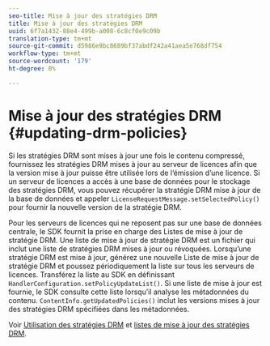 ```yaml
---
seo-title: Mise à jour des stratégies DRM
title: Mise à jour des stratégies DRM
uuid: 6f7a1432-88e4-499b-a008-6c8cf0e9c09b
translation-type: tm+mt
source-git-commit: d5986e9bc8689bf37abdf242a41aea5e768df754
workflow-type: tm+mt
source-wordcount: '179'
ht-degree: 0%

---
```



# Mise à jour des stratégies DRM {#updating-drm-policies}

Si les stratégies DRM sont mises à jour une fois le contenu compressé, fournissez les stratégies DRM mises à jour au serveur de licences afin que la version mise à jour puisse être utilisée lors de l’émission d’une licence. Si un serveur de licences a accès à une base de données pour le stockage des stratégies DRM, vous pouvez récupérer la stratégie DRM mise à jour de la base de données et appeler `LicenseRequestMessage.setSelectedPolicy()` pour fournir la nouvelle version de la stratégie DRM.

Pour les serveurs de licences qui ne reposent pas sur une base de données centrale, le SDK fournit la prise en charge des Listes de mise à jour de stratégie DRM. Une liste de mise à jour de stratégie DRM est un fichier qui inclut une liste de stratégies DRM mises à jour ou révoquées. Lorsqu’une stratégie DRM est mise à jour, générez une nouvelle Liste de mise à jour de stratégie DRM et poussez périodiquement la liste sur tous les serveurs de licences. Transférez la liste au SDK en définissant `HandlerConfiguration.setPolicyUpdateList()`. Si une liste de mise à jour est fournie, le SDK consulte cette liste lorsqu’il analyse les métadonnées du contenu. `ContentInfo.getUpdatedPolicies()` inclut les versions mises à jour des stratégies DRM spécifiées dans les métadonnées.

Voir [Utilisation des stratégies DRM](../../../protecting-content/working-policies-overview/working-with-policies.md) et [listes de mise à jour des stratégies DRM](../../../protecting-content/working-policies-overview/policy-update-lists/working-with-policy-update-lists.md).